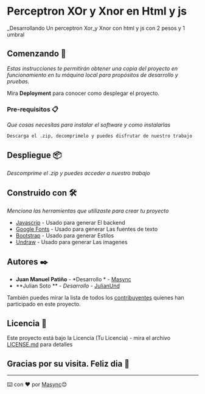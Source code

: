 # Perceptron XOr y Xnor en Html y js

_Desarrollando Un perceptron Xor_y Xnor con html y js con 2 pesos y 1 umbral

## Comenzando 🚀

_Estas instrucciones te permitirán obtener una copia del proyecto en funcionamiento en tu máquina local para propósitos de desarrollo y pruebas._

Mira **Deployment** para conocer como desplegar el proyecto.


### Pre-requisitos 📋

_Que cosas necesitas para instalar el software y como instalarlas_

```
Descarga el .zip, decomprimelo y puedes disfrutar de nuestro trabajo
```



## Despliegue 📦

_Descomprime el .zip y puedes acceder a nuestro trabajo_

## Construido con 🛠️

_Menciona las herramientas que utilizaste para crear tu proyecto_

* [Javascrip](https://www.javascript.com/) - Usado para generar El backend
* [Google Fonts](https://fonts.google.com/) - Usado para generar Las fuentes de texto
* [Bootstrap](https://getbootstrap.com/) - Usado para generar Estilos 
* [Undraw](https://undraw.co/) - Usado para generar Las imagenes 


## Autores ✒️


* **Juan Manuel Patiño** - *Desarrollo * - [Masync](https://github.com/Masync)
* **Julian Soto ** - *Desarrollo* - [JulianUnd](https://github.com/JulianUND)

También puedes mirar la lista de todos los [contribuyentes](https://github.com/your/project/contributors) quíenes han participado en este proyecto. 

## Licencia 📄

Este proyecto está bajo la Licencia (Tu Licencia) - mira el archivo [LICENSE.md](LICENSE.md) para detalles

## Gracias por su visita. Feliz dia 🎁



---
⌨️ con ❤️ por [Masync](https://github.com/Masync)😊